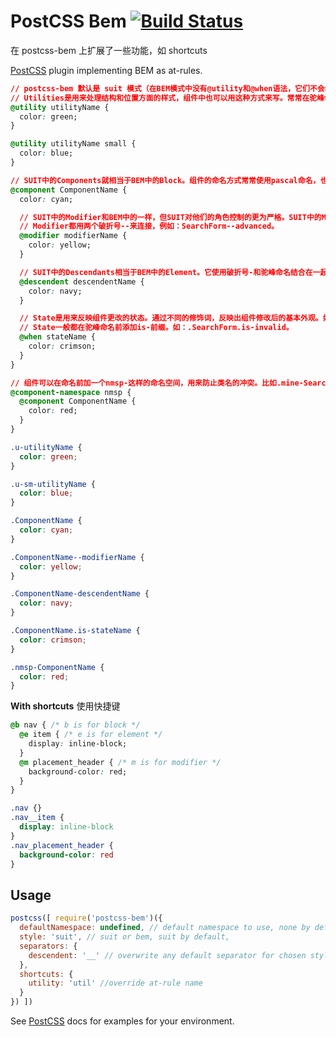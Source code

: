 # PostCSS Bem [![Build Status][ci-img]][ci]

在 postcss-bem 上扩展了一些功能，如 shortcuts

[PostCSS] plugin implementing BEM as at-rules.

[PostCSS]: https://github.com/postcss/postcss
[ci-img]:  https://travis-ci.org/ileri/postcss-bem.svg
[ci]:      https://travis-ci.org/ileri/postcss-bem

```css
// postcss-bem 默认是 suit 模式（在BEM模式中没有@utility和@when语法，它们不会编译成任何东西，所以在BEM中不要使用Utility或State。）
// Utilities是用来处理结构和位置方面的样式，组件中也可以用这种方式来写。常常在驼峰命名前加一个u-前缀。例如.u-clearFix。
@utility utilityName {
  color: green;
}

@utility utilityName small {
  color: blue;
}

// SUIT中的Components就相当于BEM中的Block。组件的命名方式常常使用pascal命名，也更适合SUIT，使它们更容易识别。例如.SearcForm。
@component ComponentName {
  color: cyan;

  // SUIT中的Modifier和BEM中的一样，但SUIT对他们的角色控制的更为严格。SUIT中的Modifier只用于组件(Components)上，不用于Dedicated上。它也不能用于表示状态(State)变化，就算要用于状态的变化，SUIT也有自己一套专用的命名约定。
  // Modifier都用两个破折号--来连接，例如：SearchForm--advanced。
  @modifier modifierName {
    color: yellow;
  }

  // SUIT中的Descendants相当于BEM中的Element。它使用破折号-和驼峰命名结合在一起来。例如.SearchForm-heading，.SearchForm-textField
  @descendent descendentName {
    color: navy;
  }

  // State是用来反映组件更改的状态。通过不同的修饰词，反映出组件修改后的基本外观。如果有必要，State也可以应用于Descendent中。
  // State一般都在驼峰命名前添加is-前缀。如：.SearchForm.is-invalid。
  @when stateName {
    color: crimson;
  }
}

// 组件可以在命名前加一个nmsp-这样的命名空间，用来防止类名的冲突。比如.mine-SearchForm。
@component-namespace nmsp {
  @component ComponentName {
    color: red;
  }
}
```

```css
.u-utilityName {
  color: green;
}

.u-sm-utilityName {
  color: blue;
}

.ComponentName {
  color: cyan;
}

.ComponentName--modifierName {
  color: yellow;
}

.ComponentName-descendentName {
  color: navy;
}

.ComponentName.is-stateName {
  color: crimson;
}

.nmsp-ComponentName {
  color: red;
}
```

**With shortcuts** 使用快捷键

```css
@b nav { /* b is for block */
  @e item { /* e is for element */
    display: inline-block;
  }
  @m placement_header { /* m is for modifier */
    background-color: red;
  }
}
```

```css
.nav {}
.nav__item {
  display: inline-block
}
.nav_placement_header {
  background-color: red
}
```

## Usage

```js
postcss([ require('postcss-bem')({
  defaultNamespace: undefined, // default namespace to use, none by default
  style: 'suit', // suit or bem, suit by default,
  separators: {
    descendent: '__' // overwrite any default separator for chosen style
  },
  shortcuts: {
    utility: 'util' //override at-rule name
  }
}) ])
```

See [PostCSS] docs for examples for your environment.
